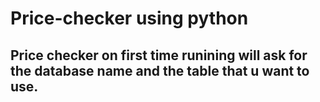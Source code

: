 # Price-checker using python 
## Price checker on first time runining will ask for the database name and the table that u want to use.
